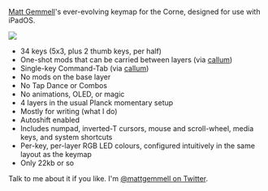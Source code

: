 [Matt Gemmell][]'s ever-evolving keymap for the Corne, designed for use with iPadOS.

![](https://live.staticflickr.com/65535/51816332844_ba4216cd8a_h.jpg)

- 34 keys (5x3, plus 2 thumb keys, per half)
- One-shot mods that can be carried between layers (via [callum][])
- Single-key Command-Tab (via [callum][])
- No mods on the base layer
- No Tap Dance or Combos
- No animations, OLED, or magic
- 4 layers in the usual Planck momentary setup
- Mostly for writing (what I do)
- Autoshift enabled
- Includes numpad, inverted-T cursors, mouse and scroll-wheel, media keys, and system shortcuts
- Per-key, per-layer RGB LED colours, configured intuitively in the same layout as the keymap
- Only 22kb or so

Talk to me about it if you like. I'm [@mattgemmell on Twitter][].

[Matt Gemmell]: https://mattgemmell.com
[callum]: https://github.com/callum-oakley/qmk_firmware/tree/master/users/callum
[@mattgemmell on Twitter]: https://twitter.com/mattgemmell
